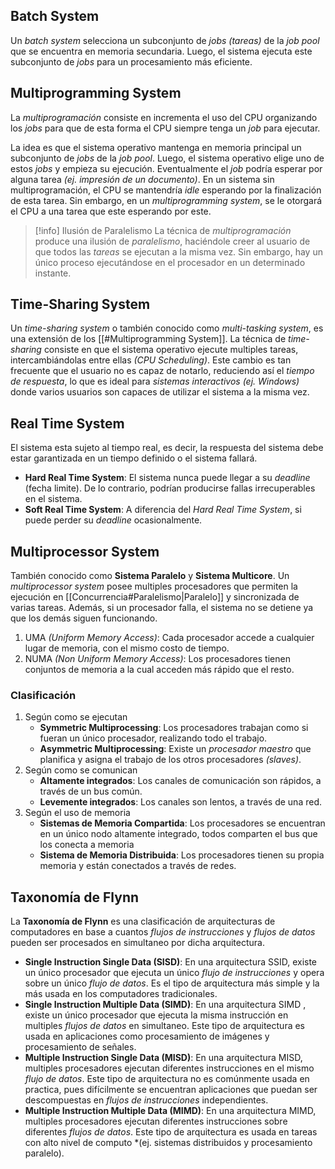 ## Batch System
Un *batch system* selecciona un subconjunto de *jobs (tareas)* de la *job pool* que se encuentra en memoria secundaria. Luego, el sistema ejecuta este subconjunto de *jobs* para un procesamiento más eficiente.

## Multiprogramming System
La *multiprogramación* consiste en incrementa el uso del CPU organizando los *jobs* para que de esta forma el CPU siempre tenga un *job* para ejecutar.

La idea es que el sistema operativo mantenga en memoria principal un subconjunto de *jobs* de la *job pool*. Luego, el sistema operativo elige uno de estos *jobs* y empieza su ejecución. Eventualmente el *job* podría esperar por alguna tarea *(ej. impresión de un documento)*. En un sistema sin multiprogramación, el CPU se mantendría *idle* esperando por la finalización de esta tarea. Sin embargo, en un *multiprogramming system*, se le otorgará el CPU a una tarea que este esperando por este.

>[!info] Ilusión de Paralelismo
>La técnica de *multiprogramación* produce una ilusión de *paralelismo*, haciéndole creer al usuario de que todos las *tareas* se ejecutan a la misma vez. Sin embargo, hay un único proceso ejecutándose en el procesador en un determinado instante.

## Time-Sharing System
Un *time-sharing system* o también conocido como *multi-tasking system*, es una extensión de los [[#Multiprogramming System]]. La técnica de *time-sharing* consiste en que el sistema operativo ejecute multiples tareas, intercambiándolas entre ellas *(CPU Scheduling)*. Este cambio es tan frecuente que el usuario no es capaz de notarlo, reduciendo así el *tiempo de respuesta*, lo que es ideal para *sistemas interactivos (ej. Windows)* donde varios usuarios son capaces de utilizar el sistema a la misma vez.

## Real Time System
El sistema esta sujeto al tiempo real, es decir, la respuesta del sistema debe estar garantizada en un tiempo definido o el sistema fallará.
- **Hard Real Time System**: El sistema nunca puede llegar a su *deadline* (fecha limite). De lo contrario, podrían producirse fallas irrecuperables en el sistema.
- **Soft Real Time System**: A diferencia del *Hard Real Time System*, si puede perder su *deadline* ocasionalmente.

## Multiprocessor System
También conocido como **Sistema Paralelo** y **Sistema Multicore**. Un *multiprocessor system* posee multiples procesadores que permiten la ejecución en [[Concurrencia#Paralelismo|Paralelo]] y sincronizada de varias tareas. Además, si un procesador falla, el sistema no se detiene ya que los demás siguen funcionando.

1. UMA *(Uniform Memory Access)*: Cada procesador accede a cualquier lugar de memoria, con el mismo costo de tiempo.
2. NUMA *(Non Uniform Memory Access)*: Los procesadores tienen conjuntos de memoria a la cual acceden más rápido que el resto.

### Clasificación
1. Según como se ejecutan
	- **Symmetric Multiprocessing**: Los procesadores trabajan como si fueran un único procesador, realizando todo el trabajo.
	- **Asymmetric Multiprocessing**: Existe un *procesador maestro* que planifica y asigna el trabajo de los otros procesadores *(slaves)*.
2. Según como se comunican
	- **Altamente integrados**: Los canales de comunicación son rápidos, a través de un bus común.
	- **Levemente integrados**: Los canales son lentos, a través de una red.
3. Según el uso de memoria
	- **Sistemas de Memoria Compartida**: Los procesadores se encuentran en un único nodo altamente integrado, todos comparten el bus que los conecta a memoria
	- **Sistema de Memoria Distribuida**: Los procesadores tienen su propia memoria y están conectados a través de redes.

## Taxonomía de Flynn
La **Taxonomía de Flynn** es una clasificación de arquitecturas de computadores en base a cuantos *flujos de instrucciones* y *flujos de datos* pueden ser procesados en simultaneo por dicha arquitectura.
- **Single Instruction Single Data (SISD)**: En una arquitectura SSID, existe un único procesador que ejecuta un único *flujo de instrucciones* y opera sobre un único *flujo de datos*. Es el tipo de arquitectura más simple y la más usada en los computadores tradicionales.
- **Single Instruction Multiple Data (SIMD)**: En una arquitectura SIMD , existe un único procesador que ejecuta la misma instrucción en multiples *flujos de datos* en simultaneo. Este tipo de arquitectura es usada en aplicaciones como procesamiento de imágenes y procesamiento de señales.
- **Multiple Instruction Single Data (MISD)**: En una arquitectura MISD, multiples procesadores ejecutan diferentes instrucciones en el mismo *flujo de datos*. Este tipo de arquitectura no es comúnmente usada en practica, pues difícilmente se encuentran aplicaciones que puedan ser descompuestas en *flujos de instrucciones* independientes.
- **Multiple Instruction Multiple Data (MIMD)**: En una arquitectura MIMD, multiples procesadores ejecutan diferentes instrucciones sobre diferentes *flujos de datos*. Este tipo de arquitectura es usada en tareas con alto nivel de computo *(ej. sistemas distribuidos y procesamiento paralelo).